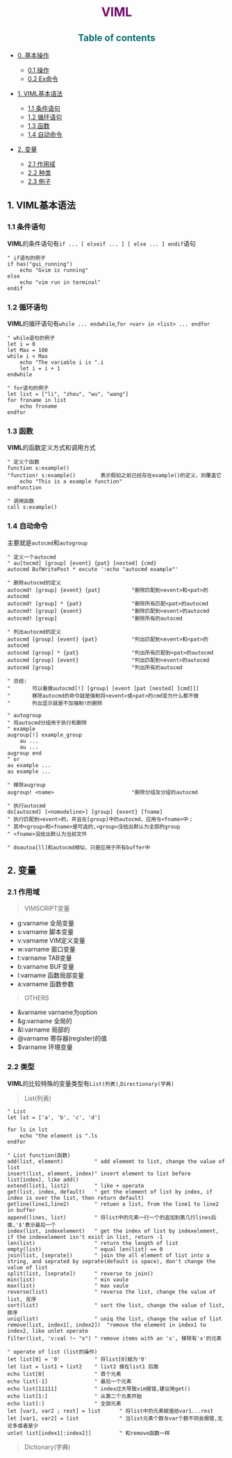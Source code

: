 [comment1]: id "rgb(44,44,110)四级标题"
[comment2]: id "rgb(110,110,0)三级标题"
[comment3]: id "rgb(0,110,110)二级标题"
[comment4]: id "rgb(110,0,110)一级标题"

<h1 align="center"><span style="color: rgb(110,0,110)">VIML</span></h1>

<h2 align="center"><span style="color:rgb(0,110,110)">Table of contents</span></h2>

* [0. 基本操作](#0)
    * [0.1 操作](#0.1)
    * [0.2 Ex命令](#0.2)

* [1. VIML基本语法](#1-viml基本语法)
    * [1.1 条件语句](#11-条件语句)
    * [1.2 循环语句](#12-循环语句)
    * [1.3 函数](#13-函数)
    * [1.4 自动命令](#14-自动命令)

* [2. 变量](#2-变量)
    * [2.1 作用域](#21-作用域)
    * [2.2 种类](#22-种类)
    * [2.3 例子](#23-例子)

## 1. VIML基本语法

### 1.1 条件语句

**VIML**的条件语句有`if ... [ elseif ... ] [ else ... ] endif`语句

``` vim
" if语句的例子
if has("gui_running")
    echo "Gvim is running"
else
    echo "vim run in terminal"
endif
```

### 1.2 循环语句

**VIML**的循环语句有`while ... endwhile`,`for <var> in <list> ... endfor`

``` vim
" while语句的例子
let i = 0
let Max = 100
while i < Max
    echo "The variable i is ".i
    let i = i + 1
endwhile

" for语句的例子
let list = ["li", "zhou", "wu", "wang"]
for froname in list
    echo froname
endfor
```

### 1.3 函数

**VIML**的函数定义方式和调用方式
``` vim
" 定义个函数
function s:example()
"function! s:example()        表示假如之前已经存在example()的定义，则覆盖它
    echo "This is a example function"
endfunction

" 调用函数
call s:example()
```

### 1.4 自动命令

主要就是`autocmd`和`autogroup`
``` vim
" 定义一个autocmd
" au[tocmd] [group] {event} {pat} [nested] {cmd}
autocmd BufWritePost * excute ':echo "autocmd example"'

" 删除autocmd的定义
autocmd! [group] {event} {pat}          "删除匹配到<event>和<pat>的autocmd
autocmd! [group] * {pat}                "删除所有匹配<pat>的autocmd
autocmd! [group] {event}                "删除匹配到<event>的autocmd
autocmd! [group]                        "删除所有的autocmd 

" 列出autocmd的定义
autocmd [group] {event} {pat}           "列出匹配到<event>和<pat>的autocmd
autocmd [group] * {pat}                 "列出所有匹配到<pat>的autocmd
autocmd [group] {event}                 "列出匹配到<event>的autocmd
autocmd [group]                         "列出所有的autocmd 

" 总结:
"       可以看做autocmd[!] [group] [event [pat [nested] [cmd]]]
"       移除autocmd的命令就是强制将<event>或<pat>的cmd变为什么都不做
"       列出显示就是不加强制!的删除

" autogroup
" 将autocmd分组用于执行和删除
" example
augroup[!] example_group
    au ...
    au ...
augroup end
" or
au example ...
au example ...

" 移除augroup
augroup! <name>                         "删除分组及分组的autocmd

" 执行autocmd
do[autocmd] [<nomodeline>] [group] {event} [fname]
" 执行匹配到<event>的，并且在[group]中的autocmd，应用与<fname>中；
" 其中<group>和<fname>是可选的,<group>没给出默认为全部的group
" <fname>没给出默认为当前文件

" doautoa[ll]和autocmd相似，只是应用于所有buffer中
```

## 2. 变量

### 2.1 作用域

> VIMSCRIPT变量

* g:varname     全局变量
* s:varname     脚本变量
* v:varname     VIM定义变量
* w:varname     窗口变量
* t:varname     TAB变量
* b:varname     BUF变量
* l:varname     函数局部变量
* a:varname     函数参数

> OTHERS

* &varname      varname为option
* &g:varname    全局的
* &l:varname    局部的
* @varname      寄存器(register)的值
* $varname      环境变量

### 2.2 类型

**VIML**的比较特殊的变量类型有`List(列表)`,`Directionary(字典)`

> List(列表)
``` vim
" List
let lst = ['a', 'b', 'c', 'd']

for ls in lst
    echo "the element is ".ls
endfor

" List function(函数)
add(list, element)          " add elememt to list, change the value of list
insert(list, element, index)" insert element to list before list[index], like add()
extend(list1, list2)        " like + operate
get(list, index, default)   " get the element of list by index, if index is over the list, then return default)
getline(line1,line2)        " retuen a list, from the line1 to line2 in buffer
append(lines, list)         " 将list中的元素一行一个的追加到第几行lines后面,'$'表示最后一个
index(list, indexelement)   " get the index of list by indexelement, if the indexelement isn't exist in list, return -1
len(list)                   " return the length of list
empty(list)                 " equal len(list) == 0
join(list, [seprate])       " join the all element of list into a string, and seprated by seprate(default is space), don't change the value of list
split(list, [seprate])      " reverse to join()
min(list)                   " min vaule
max(list)                   " max vaule
reverse(list)               " reverse the list, change the value of list, 反序
sort(list)                  " sort the list, change the value of list, 排序
uniq(list)                  " uniq the list, change the value of list
remove(list, index1[, index2])  "remove the element in index1 to index2, like unlet operate
filter(list, 'v:val !~ "x") " remove items with an 'x', 移除有'x'的元素

" operate of list (list的操作)
let list[0] = '0'           " 将list[0]赋为'0'
let list = list1 + list2    " list2 接在list1 后面
echo list[0]                " 首个元素
echo list[-1]               " 最后一个元素
echo list[11111]            " index过大导致vim报错,建议用get()
echo list[1:]               " 从第二个元素开始
echo list[:]                " 全部元素
let [var1, var2 ; rest] = list      " 将list中的元素赋值给var1...rest
let [var1, var2] = list             " 当list元素个数与var个数不同会报错,无论多或者是少
unlet list[index1[:index2]]         " 和remove函数一样
```

> Dictionary(字典)
``` vim
```
